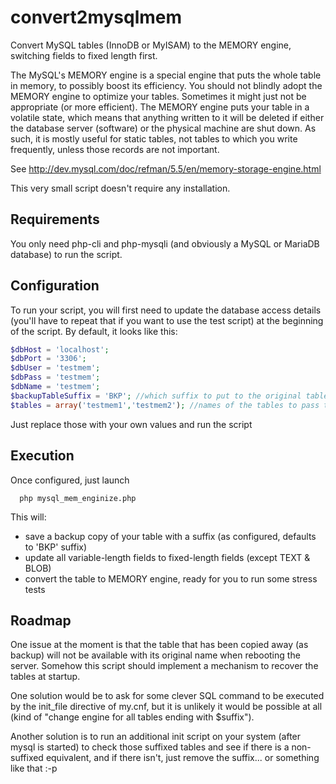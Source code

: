 convert2mysqlmem
================

Convert MySQL tables (InnoDB or MyISAM) to the MEMORY engine, switching fields to fixed length first.

The MySQL's MEMORY engine is a special engine that puts the whole table in memory, to possibly boost its efficiency. You should not blindly adopt the MEMORY engine to optimize your tables. Sometimes it might just not be appropriate (or more efficient).
The MEMORY engine puts your table in a volatile state, which means that anything written to it will be deleted if either the database server (software) or the physical machine are shut down. As such, it is mostly useful for static tables, not tables to which you write frequently, unless those records are not important.

See http://dev.mysql.com/doc/refman/5.5/en/memory-storage-engine.html

This very small script doesn't require any installation.

Requirements
------------

You only need php-cli and php-mysqli (and obviously a MySQL or MariaDB database) to run the script.

Configuration
-------------

To run your script, you will first need to update the database access details (you'll have to repeat that if you want to use the test script) at the beginning of the script. By default, it looks like this:

```php
$dbHost = 'localhost';
$dbPort = '3306';
$dbUser = 'testmem';
$dbPass = 'testmem';
$dbName = 'testmem';
$backupTableSuffix = 'BKP'; //which suffix to put to the original table, renamed
$tables = array('testmem1','testmem2'); //names of the tables to pass to MEMORY
```

Just replace those with your own values and run the script

Execution
---------

Once configured, just launch

```
  php mysql_mem_enginize.php
```

This will:
- save a backup copy of your table with a suffix (as configured, defaults to 'BKP' suffix)
- update all variable-length fields to fixed-length fields (except TEXT & BLOB)
- convert the table to MEMORY engine, ready for you to run some stress tests

Roadmap
-------

One issue at the moment is that the table that has been copied away (as backup) will not be available with its original name when rebooting the server. Somehow this script should implement a mechanism to recover the tables at startup.

One solution would be to ask for some clever SQL command to be executed by the init_file directive of my.cnf, but it is unlikely it would be possible at all (kind of "change engine for all tables ending with $suffix").

Another solution is to run an additional init script on your system (after mysql is started) to check those suffixed tables and see if there is a non-suffixed equivalent, and if there isn't, just remove the suffix... or something like that :-p
